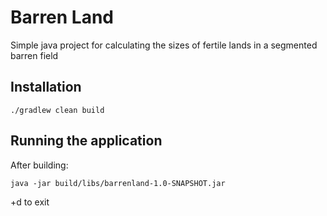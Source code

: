 # Barren Land

Simple java project for calculating the sizes of fertile lands in a segmented barren field

## Installation

```
./gradlew clean build
```

## Running the application
After building:
```
java -jar build/libs/barrenland-1.0-SNAPSHOT.jar
```

<ctrl>+d to exit


